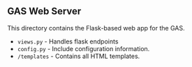 ## GAS Web Server
This directory contains the Flask-based web app for the GAS.
* `views.py` - Handles flask endpoints
* `config.py` - Include configuration information.
* `/templates` - Contains all HTML templates.
